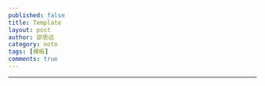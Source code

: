 ```yaml
---
published: false
title: Template 
layout: post
author: 邵思远
category: note 
tags: [模板]
comments: true 
---
```


---


<!--more-->

<!-- markdown template
## H2 title ##

<<<<<<< HEAD
> blaock quotes
> hquotes
>
> > nested block quote
>
> back to first quote

> ## title ##
>
> 1. list
>
> code
>
> return 

* red
+ blue
- green

1. hi
2. hello

* sdsfsf
	tab**
	hi
	
	isdfsf

* hii
	> black quote
	> inside

1910\. this is not a list

## separation ##
***
******


------

[link](http:// "title")
see my [About](/about/) page for details.

This is an [example][id] reference.

[id]: http:// "title"






-->
<!-- video 
=======
<!-- insert video 
>>>>>>> e771a11ad0431669d972d8fcac6c47e3486715d7
<iframe height=498 width=510 src="http://player.youku.com/embed/XMTY1MTI3NjMyNA==" frameborder=0 allowfullscreen></iframe>

<embed src="http://player.youku.com/player.php/Type/Folder/Fid/27690810/Ob/1/sid/XMTY1MTI3NjMyNA==/v.swf" quality="high" width="480" height="400" align="middle" allowScriptAccess="always" allowFullScreen="true" mode="transparent" type="application/x-shockwave-flash"></embed>

<video width="480" height="320" controls>
<source src="movie.mp4">
</video>
-->

<!-- insert audio
<audio src="http://sc.111ttt.com/up/mp3/314720/8F9F3E8438FE1581248E92B54A3C0AB5.mp3" controls="controls">
</audio>
-->

<!-- Insert pdf 
<iframe src="/pdf/mou.pdf" style="width:300px; height:100px;" frameborder="0"></iframe>
-->

<!-- insert pdf doc use google view
<iframe src="http://docs.google.com/gview?url=http://platinhom.github.io/pdf/mou.pdf&embedded=true" style="width:800px; height:1000px;" frameborder="0"></iframe>
-->
